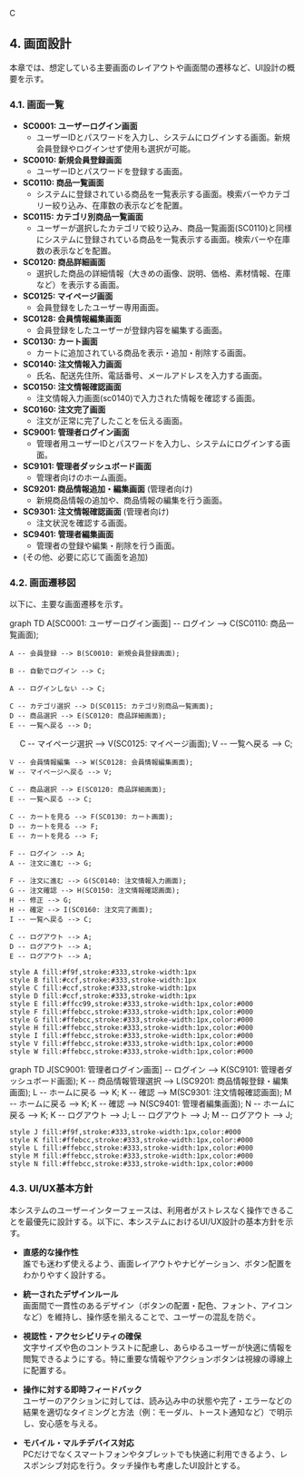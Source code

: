 C
## 4. 画面設計

本章では、想定している主要画面のレイアウトや画面間の遷移など、UI設計の概要を示す。

### 4.1. 画面一覧

- **SC0001: ユーザーログイン画面**
    - ユーザーIDとパスワードを入力し、システムにログインする画面。新規会員登録やログインせず使用も選択が可能。
- **SC0010: 新規会員登録画面**
    - ユーザーIDとパスワードを登録する画面。
- **SC0110: 商品一覧画面**
    - システムに登録されている商品を一覧表示する画面。検索バーやカテゴリー絞り込み、在庫数の表示などを配置。
- **SC0115: カテゴリ別商品一覧画面**
    - ユーザーが選択したカテゴリで絞り込み、商品一覧画面(SC0110)と同様にシステムに登録されている商品を一覧表示する画面。検索バーや在庫数の表示などを配置。
- **SC0120: 商品詳細画面**
    - 選択した商品の詳細情報（大きめの画像、説明、価格、素材情報、在庫など）を表示する画面。
- **SC0125: マイページ画面**
    - 会員登録をしたユーザー専用画面。
- **SC0128: 会員情報編集画面**
    - 会員登録をしたユーザーが登録内容を編集する画面。
- **SC0130: カート画面**
    - カートに追加されている商品を表示・追加・削除する画面。
- **SC0140: 注文情報入力画面**
    - 氏名、配送先住所、電話番号、メールアドレスを入力する画面。
- **SC0150: 注文情報確認画面**
    - 注文情報入力画面(sc0140)で入力された情報を確認する画面。
- **SC0160: 注文完了画面**
    - 注文が正常に完了したことを伝える画面。
- **SC9001: 管理者ログイン画面** 
    - 管理者用ユーザーIDとパスワードを入力し、システムにログインする画面。
- **SC9101: 管理者ダッシュボード画面**
    - 管理者向けのホーム画面。
- **SC9201: 商品情報追加・編集画面** (管理者向け)
    - 新規商品情報の追加や、商品情報の編集を行う画面。
- **SC9301: 注文情報確認画面** (管理者向け)
    - 注文状況を確認する画面。
- **SC9401: 管理者編集画面**
    - 管理者の登録や編集・削除を行う画面。
- (その他、必要に応じて画面を追加)

### 4.2. 画面遷移図

以下に、主要な画面遷移を示す。

<div class="mermaid">
graph TD
    A[SC0001: ユーザーログイン画面] -- ログイン --> C(SC0110: 商品一覧画面);

    A -- 会員登録 --> B(SC0010: 新規会員登録画面);

    B -- 自動でログイン --> C;

    A -- ログインしない --> C;

    C -- カテゴリ選択 --> D(SC0115: カテゴリ別商品一覧画面);
    D -- 商品選択 --> E(SC0120: 商品詳細画面);
    E -- 一覧へ戻る --> D;
　
    C -- マイページ選択 --> V(SC0125: マイページ画面);
    V -- 一覧へ戻る --> C;

    V -- 会員情報編集 --> W(SC0128: 会員情報編集画面);
    W -- マイページへ戻る --> V;

    C -- 商品選択 --> E(SC0120: 商品詳細画面);
    E -- 一覧へ戻る --> C;

    C -- カートを見る --> F(SC0130: カート画面);
    D -- カートを見る --> F;
    E -- カートを見る --> F;
    
    F -- ログイン --> A;
    A -- 注文に進む --> G;

    F -- 注文に進む --> G(SC0140: 注文情報入力画面);
    G -- 注文確認 --> H(SC0150: 注文情報確認画面);
    H -- 修正 --> G;
    H -- 確定 --> I(SC0160: 注文完了画面);
    I -- 一覧へ戻る --> C;

    C -- ログアウト --> A;
    D -- ログアウト --> A;
    E -- ログアウト --> A; 

    style A fill:#f9f,stroke:#333,stroke-width:1px
    style B fill:#ccf,stroke:#333,stroke-width:1px
    style C fill:#ccf,stroke:#333,stroke-width:1px
    style D fill:#ccf,stroke:#333,stroke-width:1px
    style E fill:#ffcc99,stroke:#333,stroke-width:1px,color:#000
    style F fill:#ffebcc,stroke:#333,stroke-width:1px,color:#000
    style G fill:#ffebcc,stroke:#333,stroke-width:1px,color:#000
    style H fill:#ffebcc,stroke:#333,stroke-width:1px,color:#000
    style I fill:#ffebcc,stroke:#333,stroke-width:1px,color:#000
    style V fill:#ffebcc,stroke:#333,stroke-width:1px,color:#000
    style W fill:#ffebcc,stroke:#333,stroke-width:1px,color:#000

</div>

<div class="mermaid">
graph TD
    J[SC9001: 管理者ログイン画面] -- ログイン --> K(SC9101: 管理者ダッシュボード画面);
    K -- 商品情報管理選択 --> L(SC9201: 商品情報登録・編集画面);
    L -- ホームに戻る --> K;
    K -- 確認 --> M(SC9301: 注文情報確認画面);
    M -- ホームに戻る --> K;
    K -- 確認 --> N(SC9401: 管理者編集画面);
    N -- ホームに戻る --> K;
    K -- ログアウト --> J;
    L -- ログアウト --> J;
    M -- ログアウト --> J;    

    style J fill:#f9f,stroke:#333,stroke-width:1px,color:#000
    style K fill:#ffebcc,stroke:#333,stroke-width:1px,color:#000
    style L fill:#ffebcc,stroke:#333,stroke-width:1px,color:#000
    style M fill:#ffebcc,stroke:#333,stroke-width:1px,color:#000 
    style N fill:#ffebcc,stroke:#333,stroke-width:1px,color:#000  


</div>

### 4.3. UI/UX基本方針

本システムのユーザーインターフェースは、利用者がストレスなく操作できることを最優先に設計する。以下に、本システムにおけるUI/UX設計の基本方針を示す。

- **直感的な操作性**  
  誰でも迷わず使えるよう、画面レイアウトやナビゲーション、ボタン配置をわかりやすく設計する。

- **統一されたデザインルール**  
  画面間で一貫性のあるデザイン（ボタンの配置・配色、フォント、アイコンなど）を維持し、操作感を揃えることで、ユーザーの混乱を防ぐ。

- **視認性・アクセシビリティの確保**  
  文字サイズや色のコントラストに配慮し、あらゆるユーザーが快適に情報を閲覧できるようにする。特に重要な情報やアクションボタンは視線の導線上に配置する。

- **操作に対する即時フィードバック**  
  ユーザーのアクションに対しては、読み込み中の状態や完了・エラーなどの結果を適切なタイミングと方法（例：モーダル、トースト通知など）で明示し、安心感を与える。

- **モバイル・マルチデバイス対応**  
  PCだけでなくスマートフォンやタブレットでも快適に利用できるよう、レスポンシブ対応を行う。タッチ操作も考慮したUI設計とする。
